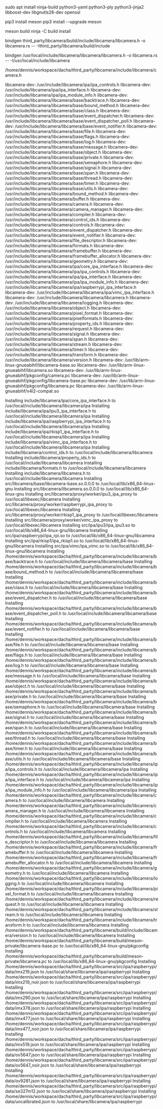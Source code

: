 

sudo apt install ninja-build python3-yaml python3-ply python3-jinja2 libboost-dev libgnutls28-dev openssl

pip3 install meson
pip3 install --upgrade meson

meson build
ninja -C build install


bindgen third_party/libcamera/build/include/libcamera/libcamera.h -o libcamera.rs -- -Ithird_party/libcamera/build/include

bindgen /usr/local/include/libcamera/libcamera/libcamera.h -o libcamera.rs -- -I/usr/local/include/libcamera

/home/dennis/workspace/dacha/third_party/libcamera/include/libcamera/camera.h


libcamera-dev: /usr/include/libcamera/ipa/ipa_controls.h
libcamera-dev: /usr/include/libcamera/ipa/ipa_interface.h
libcamera-dev: /usr/include/libcamera/ipa/ipa_module_info.h
libcamera-dev: /usr/include/libcamera/libcamera/base/backtrace.h
libcamera-dev: /usr/include/libcamera/libcamera/base/bound_method.h
libcamera-dev: /usr/include/libcamera/libcamera/base/class.h
libcamera-dev: /usr/include/libcamera/libcamera/base/event_dispatcher.h
libcamera-dev: /usr/include/libcamera/libcamera/base/event_dispatcher_poll.h
libcamera-dev: /usr/include/libcamera/libcamera/base/event_notifier.h
libcamera-dev: /usr/include/libcamera/libcamera/base/file.h
libcamera-dev: /usr/include/libcamera/libcamera/base/flags.h
libcamera-dev: /usr/include/libcamera/libcamera/base/log.h
libcamera-dev: /usr/include/libcamera/libcamera/base/message.h
libcamera-dev: /usr/include/libcamera/libcamera/base/object.h
libcamera-dev: /usr/include/libcamera/libcamera/base/private.h
libcamera-dev: /usr/include/libcamera/libcamera/base/semaphore.h
libcamera-dev: /usr/include/libcamera/libcamera/base/signal.h
libcamera-dev: /usr/include/libcamera/libcamera/base/span.h
libcamera-dev: /usr/include/libcamera/libcamera/base/thread.h
libcamera-dev: /usr/include/libcamera/libcamera/base/timer.h
libcamera-dev: /usr/include/libcamera/libcamera/base/utils.h
libcamera-dev: /usr/include/libcamera/libcamera/bound_method.h
libcamera-dev: /usr/include/libcamera/libcamera/buffer.h
libcamera-dev: /usr/include/libcamera/libcamera/camera.h
libcamera-dev: /usr/include/libcamera/libcamera/camera_manager.h
libcamera-dev: /usr/include/libcamera/libcamera/compiler.h
libcamera-dev: /usr/include/libcamera/libcamera/control_ids.h
libcamera-dev: /usr/include/libcamera/libcamera/controls.h
libcamera-dev: /usr/include/libcamera/libcamera/event_dispatcher.h
libcamera-dev: /usr/include/libcamera/libcamera/event_notifier.h
libcamera-dev: /usr/include/libcamera/libcamera/file_descriptor.h
libcamera-dev: /usr/include/libcamera/libcamera/formats.h
libcamera-dev: /usr/include/libcamera/libcamera/framebuffer.h
libcamera-dev: /usr/include/libcamera/libcamera/framebuffer_allocator.h
libcamera-dev: /usr/include/libcamera/libcamera/geometry.h
libcamera-dev: /usr/include/libcamera/libcamera/ipa/core_ipa_interface.h
libcamera-dev: /usr/include/libcamera/libcamera/ipa/ipa_controls.h
libcamera-dev: /usr/include/libcamera/libcamera/ipa/ipa_interface.h
libcamera-dev: /usr/include/libcamera/libcamera/ipa/ipa_module_info.h
libcamera-dev: /usr/include/libcamera/libcamera/ipa/raspberrypi_ipa_interface.h
libcamera-dev: /usr/include/libcamera/libcamera/ipa/vimc_ipa_interface.h
libcamera-dev: /usr/include/libcamera/libcamera/libcamera.h
libcamera-dev: /usr/include/libcamera/libcamera/logging.h
libcamera-dev: /usr/include/libcamera/libcamera/object.h
libcamera-dev: /usr/include/libcamera/libcamera/pixel_format.h
libcamera-dev: /usr/include/libcamera/libcamera/pixelformats.h
libcamera-dev: /usr/include/libcamera/libcamera/property_ids.h
libcamera-dev: /usr/include/libcamera/libcamera/request.h
libcamera-dev: /usr/include/libcamera/libcamera/signal.h
libcamera-dev: /usr/include/libcamera/libcamera/span.h
libcamera-dev: /usr/include/libcamera/libcamera/stream.h
libcamera-dev: /usr/include/libcamera/libcamera/timer.h
libcamera-dev: /usr/include/libcamera/libcamera/transform.h
libcamera-dev: /usr/include/libcamera/libcamera/version.h
libcamera-dev: /usr/lib/arm-linux-gnueabihf/libcamera-base.so
libcamera-dev: /usr/lib/arm-linux-gnueabihf/libcamera.so
libcamera-dev: /usr/lib/arm-linux-gnueabihf/pkgconfig/camera.pc
libcamera-dev: /usr/lib/arm-linux-gnueabihf/pkgconfig/libcamera-base.pc
libcamera-dev: /usr/lib/arm-linux-gnueabihf/pkgconfig/libcamera.pc
libcamera-dev: /usr/lib/arm-linux-gnueabihf/v4l2-compat.so



Installing include/libcamera/ipa/core_ipa_interface.h to /usr/local/include/libcamera/libcamera/ipa
Installing include/libcamera/ipa/ipu3_ipa_interface.h to /usr/local/include/libcamera/libcamera/ipa
Installing include/libcamera/ipa/raspberrypi_ipa_interface.h to /usr/local/include/libcamera/libcamera/ipa
Installing include/libcamera/ipa/rkisp1_ipa_interface.h to /usr/local/include/libcamera/libcamera/ipa
Installing include/libcamera/ipa/vimc_ipa_interface.h to /usr/local/include/libcamera/libcamera/ipa
Installing include/libcamera/control_ids.h to /usr/local/include/libcamera/libcamera
Installing include/libcamera/property_ids.h to /usr/local/include/libcamera/libcamera
Installing include/libcamera/formats.h to /usr/local/include/libcamera/libcamera
Installing include/libcamera/libcamera.h to /usr/local/include/libcamera/libcamera
Installing src/libcamera/base/libcamera-base.so.0.0.0 to /usr/local/lib/x86_64-linux-gnu
Installing src/libcamera/libcamera.so.0.0.0 to /usr/local/lib/x86_64-linux-gnu
Installing src/libcamera/proxy/worker/ipu3_ipa_proxy to /usr/local/libexec/libcamera
Installing src/libcamera/proxy/worker/raspberrypi_ipa_proxy to /usr/local/libexec/libcamera
Installing src/libcamera/proxy/worker/rkisp1_ipa_proxy to /usr/local/libexec/libcamera
Installing src/libcamera/proxy/worker/vimc_ipa_proxy to /usr/local/libexec/libcamera
Installing src/ipa/ipu3/ipa_ipu3.so to /usr/local/lib/x86_64-linux-gnu/libcamera
Installing src/ipa/raspberrypi/ipa_rpi.so to /usr/local/lib/x86_64-linux-gnu/libcamera
Installing src/ipa/rkisp1/ipa_rkisp1.so to /usr/local/lib/x86_64-linux-gnu/libcamera
Installing src/ipa/vimc/ipa_vimc.so to /usr/local/lib/x86_64-linux-gnu/libcamera
Installing /home/dennis/workspace/dacha/third_party/libcamera/include/libcamera/base/backtrace.h to /usr/local/include/libcamera/libcamera/base
Installing /home/dennis/workspace/dacha/third_party/libcamera/include/libcamera/base/bound_method.h to /usr/local/include/libcamera/libcamera/base
Installing /home/dennis/workspace/dacha/third_party/libcamera/include/libcamera/base/class.h to /usr/local/include/libcamera/libcamera/base
Installing /home/dennis/workspace/dacha/third_party/libcamera/include/libcamera/base/event_dispatcher.h to /usr/local/include/libcamera/libcamera/base
Installing /home/dennis/workspace/dacha/third_party/libcamera/include/libcamera/base/event_dispatcher_poll.h to /usr/local/include/libcamera/libcamera/base
Installing /home/dennis/workspace/dacha/third_party/libcamera/include/libcamera/base/event_notifier.h to /usr/local/include/libcamera/libcamera/base
Installing /home/dennis/workspace/dacha/third_party/libcamera/include/libcamera/base/file.h to /usr/local/include/libcamera/libcamera/base
Installing /home/dennis/workspace/dacha/third_party/libcamera/include/libcamera/base/flags.h to /usr/local/include/libcamera/libcamera/base
Installing /home/dennis/workspace/dacha/third_party/libcamera/include/libcamera/base/log.h to /usr/local/include/libcamera/libcamera/base
Installing /home/dennis/workspace/dacha/third_party/libcamera/include/libcamera/base/message.h to /usr/local/include/libcamera/libcamera/base
Installing /home/dennis/workspace/dacha/third_party/libcamera/include/libcamera/base/object.h to /usr/local/include/libcamera/libcamera/base
Installing /home/dennis/workspace/dacha/third_party/libcamera/include/libcamera/base/private.h to /usr/local/include/libcamera/libcamera/base
Installing /home/dennis/workspace/dacha/third_party/libcamera/include/libcamera/base/semaphore.h to /usr/local/include/libcamera/libcamera/base
Installing /home/dennis/workspace/dacha/third_party/libcamera/include/libcamera/base/signal.h to /usr/local/include/libcamera/libcamera/base
Installing /home/dennis/workspace/dacha/third_party/libcamera/include/libcamera/base/span.h to /usr/local/include/libcamera/libcamera/base
Installing /home/dennis/workspace/dacha/third_party/libcamera/include/libcamera/base/thread.h to /usr/local/include/libcamera/libcamera/base
Installing /home/dennis/workspace/dacha/third_party/libcamera/include/libcamera/base/timer.h to /usr/local/include/libcamera/libcamera/base
Installing /home/dennis/workspace/dacha/third_party/libcamera/include/libcamera/base/utils.h to /usr/local/include/libcamera/libcamera/base
Installing /home/dennis/workspace/dacha/third_party/libcamera/include/libcamera/ipa/ipa_controls.h to /usr/local/include/libcamera/libcamera/ipa
Installing /home/dennis/workspace/dacha/third_party/libcamera/include/libcamera/ipa/ipa_interface.h to /usr/local/include/libcamera/libcamera/ipa
Installing /home/dennis/workspace/dacha/third_party/libcamera/include/libcamera/ipa/ipa_module_info.h to /usr/local/include/libcamera/libcamera/ipa
Installing /home/dennis/workspace/dacha/third_party/libcamera/include/libcamera/camera.h to /usr/local/include/libcamera/libcamera
Installing /home/dennis/workspace/dacha/third_party/libcamera/include/libcamera/camera_manager.h to /usr/local/include/libcamera/libcamera
Installing /home/dennis/workspace/dacha/third_party/libcamera/include/libcamera/compiler.h to /usr/local/include/libcamera/libcamera
Installing /home/dennis/workspace/dacha/third_party/libcamera/include/libcamera/controls.h to /usr/local/include/libcamera/libcamera
Installing /home/dennis/workspace/dacha/third_party/libcamera/include/libcamera/file_descriptor.h to /usr/local/include/libcamera/libcamera
Installing /home/dennis/workspace/dacha/third_party/libcamera/include/libcamera/framebuffer.h to /usr/local/include/libcamera/libcamera
Installing /home/dennis/workspace/dacha/third_party/libcamera/include/libcamera/framebuffer_allocator.h to /usr/local/include/libcamera/libcamera
Installing /home/dennis/workspace/dacha/third_party/libcamera/include/libcamera/geometry.h to /usr/local/include/libcamera/libcamera
Installing /home/dennis/workspace/dacha/third_party/libcamera/include/libcamera/logging.h to /usr/local/include/libcamera/libcamera
Installing /home/dennis/workspace/dacha/third_party/libcamera/include/libcamera/pixel_format.h to /usr/local/include/libcamera/libcamera
Installing /home/dennis/workspace/dacha/third_party/libcamera/include/libcamera/request.h to /usr/local/include/libcamera/libcamera
Installing /home/dennis/workspace/dacha/third_party/libcamera/include/libcamera/stream.h to /usr/local/include/libcamera/libcamera
Installing /home/dennis/workspace/dacha/third_party/libcamera/include/libcamera/transform.h to /usr/local/include/libcamera/libcamera
Installing /home/dennis/workspace/dacha/third_party/libcamera/build/include/libcamera/version.h to /usr/local/include/libcamera/libcamera
Installing /home/dennis/workspace/dacha/third_party/libcamera/build/meson-private/libcamera-base.pc to /usr/local/lib/x86_64-linux-gnu/pkgconfig
Installing /home/dennis/workspace/dacha/third_party/libcamera/build/meson-private/libcamera.pc to /usr/local/lib/x86_64-linux-gnu/pkgconfig
Installing /home/dennis/workspace/dacha/third_party/libcamera/src/ipa/raspberrypi/data/imx219.json to /usr/local/share/libcamera/ipa/raspberrypi
Installing /home/dennis/workspace/dacha/third_party/libcamera/src/ipa/raspberrypi/data/imx219_noir.json to /usr/local/share/libcamera/ipa/raspberrypi
Installing /home/dennis/workspace/dacha/third_party/libcamera/src/ipa/raspberrypi/data/imx290.json to /usr/local/share/libcamera/ipa/raspberrypi
Installing /home/dennis/workspace/dacha/third_party/libcamera/src/ipa/raspberrypi/data/imx378.json to /usr/local/share/libcamera/ipa/raspberrypi
Installing /home/dennis/workspace/dacha/third_party/libcamera/src/ipa/raspberrypi/data/imx477.json to /usr/local/share/libcamera/ipa/raspberrypi
Installing /home/dennis/workspace/dacha/third_party/libcamera/src/ipa/raspberrypi/data/imx477_noir.json to /usr/local/share/libcamera/ipa/raspberrypi
Installing /home/dennis/workspace/dacha/third_party/libcamera/src/ipa/raspberrypi/data/imx519.json to /usr/local/share/libcamera/ipa/raspberrypi
Installing /home/dennis/workspace/dacha/third_party/libcamera/src/ipa/raspberrypi/data/ov5647.json to /usr/local/share/libcamera/ipa/raspberrypi
Installing /home/dennis/workspace/dacha/third_party/libcamera/src/ipa/raspberrypi/data/ov5647_noir.json to /usr/local/share/libcamera/ipa/raspberrypi
Installing /home/dennis/workspace/dacha/third_party/libcamera/src/ipa/raspberrypi/data/ov9281.json to /usr/local/share/libcamera/ipa/raspberrypi
Installing /home/dennis/workspace/dacha/third_party/libcamera/src/ipa/raspberrypi/data/se327m12.json to /usr/local/share/libcamera/ipa/raspberrypi
Installing /home/dennis/workspace/dacha/third_party/libcamera/src/ipa/raspberrypi/data/uncalibrated.json to /usr/local/share/libcamera/ipa/raspberrypi

